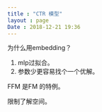 ```yaml
---
title : "CTR 模型"
layout : page
Date : 2018-12-21 19:36
---
```




为什么用embedding？

1. mlp过拟合。
2. 参数少更容易找个一个优解。

FFM 是FM 的特例。

限制了解空间。



